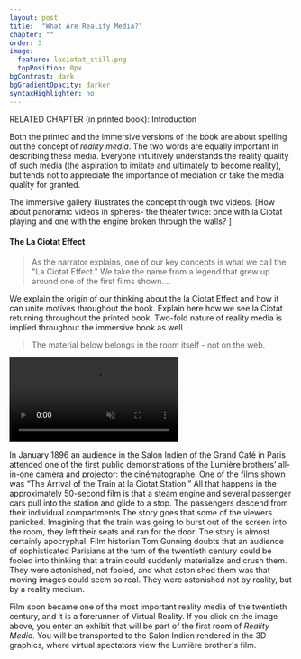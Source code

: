 ```yaml
---
layout: post
title:  "What Are Reality Media?"
chapter: ""
order: 3
image:
  feature: laciotat_still.png
  topPosition: 0px
bgContrast: dark
bgGradientOpacity: darker
syntaxHighlighter: no
---
```


RELATED CHAPTER (in printed book): Introduction

Both the printed and the immersive versions of the book are about spelling out the concept of <i>reality media</i>. The two words are equally important in describing these media. Everyone intuitively understands the reality quality of such media (the aspiration to imitate and ultimately to become reality), but tends not to appreciate the importance of mediation or take the media quality for granted. 

The immersive gallery illustrates the concept through two videos. [How about panoramic videos in spheres- the theater twice: once with la Ciotat playing and one with the engine broken through the walls? ]


#### The La Ciotat Effect

<blockquote>As the narrator explains, one of our key concepts is what we call the "La Ciotat Effect." We take the name from a legend that grew up around one of the first films shown....</blockquote>

We explain the origin of our thinking about the la Ciotat Effect and how it can unite motives throughout the book. Explain here how we see la Ciotat returning throughout the printed book. Two-fold nature of reality media is implied throughout the immersive book as well. 


<blockquote>The material below belongs in the room itself - not on the web. </blockquote>
<video controls loop autoplay class="img--fullContainer img--14xLeading" muted src="{{ site.baseurl_book_img }}Train.mp4"></video> 

In January 1896 an audience in the Salon Indien of the Grand Café in Paris attended one of the first public demonstrations of the Lumière brothers’ all-in-one camera and projector: the cinématographe. One of the films shown was “The Arrival of the Train at la Ciotat Station.” All that happens in the approximately 50-second film is that a steam engine and several passenger cars pull into the station and glide to a stop. The passengers descend from their individual compartments.The story goes that some of the viewers panicked. Imagining that the train was going to burst out of the screen into the room, they left their seats and ran for the door. The story is almost certainly apocryphal. Film historian Tom Gunning doubts that an audience of sophisticated Parisians at the turn of the twentieth century could be fooled into thinking that a train could suddenly materialize and crush them. They were astonished, not fooled, and what astonished them was that moving images could seem so real. They were astonished not by reality, but by a reality medium. 

Film soon became one of the most important reality media of the twentieth century, and it is a forerunner of Virtual Reality. If you click on the image above, you enter an exhibit that will be part of the first room of <i>Reality Media</i>. You will be transported to the Salon Indien rendered in the 3D graphics, where virtual spectators view the Lumière brother's film.


